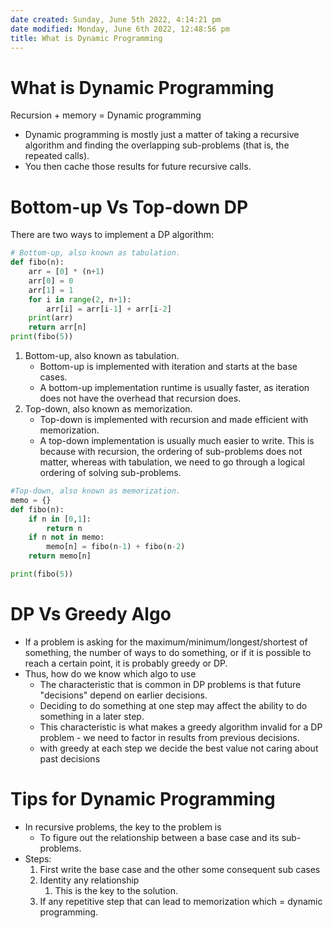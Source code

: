 ```yaml
---
date created: Sunday, June 5th 2022, 4:14:21 pm
date modified: Monday, June 6th 2022, 12:48:56 pm
title: What is Dynamic Programming
---
```


# What is Dynamic Programming

Recursion + memory = Dynamic programming

  * Dynamic programming is mostly just a matter of taking a recursive algorithm and finding the overlapping sub-problems (that is, the repeated calls).
  * You then cache those results for future recursive calls.

# Bottom-up Vs Top-down DP

There are two ways to implement a DP algorithm:

```python
# Bottom-up, also known as tabulation.  
def fibo(n):
	arr = [0] * (n+1)
	arr[0] = 0
	arr[1] = 1
	for i in range(2, n+1):
		arr[i] = arr[i-1] + arr[i-2]
	print(arr)
	return arr[n]
print(fibo(5))
```

  1. Bottom-up, also known as tabulation.
	  * Bottom-up is implemented with iteration and starts at the base cases.
	  * A bottom-up implementation runtime is usually faster, as iteration does not have the overhead that recursion does.
2. Top-down, also known as memorization.
	  * Top-down is implemented with recursion and made efficient with memorization.
	  * A top-down implementation is usually much easier to write. This is because with recursion, the ordering of sub-problems does not matter, whereas with tabulation, we need to go through a logical ordering of solving sub-problems.

```python
#Top-down, also known as memorization.  
memo = {}
def fibo(n):
	if n in [0,1]:
		return n
	if n not in memo:
		memo[n] = fibo(n-1) + fibo(n-2)
	return memo[n]

print(fibo(5))
```

# DP Vs Greedy Algo

* If a problem is asking for the maximum/minimum/longest/shortest of something, the number of ways to do something, or if it is possible to reach a certain point, it is probably greedy or DP.
* Thus, how do we know which algo to use
	* The characteristic that is common in DP problems is that future "decisions" depend on earlier decisions.
	* Deciding to do something at one step may affect the ability to do something in a later step.
	* This characteristic is what makes a greedy algorithm invalid for a DP problem - we need to factor in results from previous decisions.
	* with greedy at each step we decide the best value not caring about past decisions

# Tips for Dynamic Programming

* In recursive problems, the key to the problem is
	* To figure out the relationship between a base case and its sub-problems.
* Steps:
   1. First write the base case and the other some consequent sub cases
   2. Identity any relationship
	   1. This is the key to the solution.
   3. If any repetitive step that can lead to memorization which = dynamic programming.

